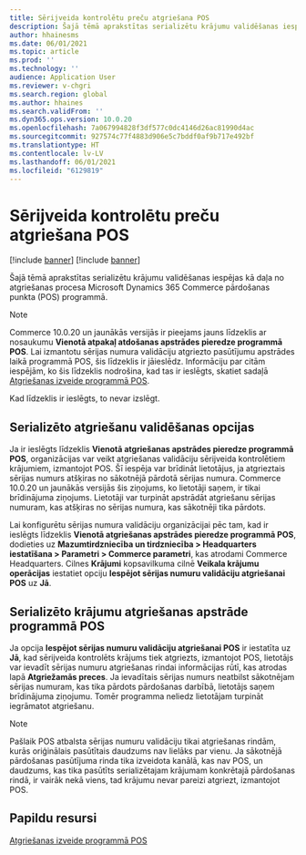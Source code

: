 ```yaml
---
title: Sērijveida kontrolētu preču atgriešana POS
description: Šajā tēmā aprakstītas serializētu krājumu validēšanas iespējas kā daļa no atgriešanas procesa Microsoft Dynamics 365 Commerce pārdošanas punkta (POS) programmā.
author: hhainesms
ms.date: 06/01/2021
ms.topic: article
ms.prod: ''
ms.technology: ''
audience: Application User
ms.reviewer: v-chgri
ms.search.region: global
ms.author: hhaines
ms.search.validFrom: ''
ms.dyn365.ops.version: 10.0.20
ms.openlocfilehash: 7a067994828f3df577c0dc4146d26ac81990d4ac
ms.sourcegitcommit: 927574c77f4883d906e5c7bddf0af9b717e492bf
ms.translationtype: HT
ms.contentlocale: lv-LV
ms.lasthandoff: 06/01/2021
ms.locfileid: "6129819"
---
```

# <a name="return-serial-numbercontrolled-products-in-pos"></a>Sērijveida kontrolētu preču atgriešana POS

[!include [banner](includes/banner.md)]
[!include [banner](includes/preview-banner.md)]

Šajā tēmā aprakstītas serializētu krājumu validēšanas iespējas kā daļa no atgriešanas procesa Microsoft Dynamics 365 Commerce pārdošanas punkta (POS) programmā.

> [!NOTE]
> Commerce 10.0.20 un jaunākās versijās ir pieejams jauns līdzeklis ar nosaukumu **Vienotā atpakaļ atdošanas apstrādes pieredze programmā POS**. Lai izmantotu sērijas numura validāciju atgriezto pasūtījumu apstrādes laikā programmā POS, šis līdzeklis ir jāieslēdz. Informāciju par citām iespējām, ko šis līdzeklis nodrošina, kad tas ir ieslēgts, skatiet sadaļā [Atgriešanas izveide programmā POS](POS-returns.md).
>
> Kad līdzeklis ir ieslēgts, to nevar izslēgt.

## <a name="options-for-validating-serialized-returns"></a>Serializēto atgriešanu validēšanas opcijas

Ja ir ieslēgts līdzeklis **Vienotā atgriešanas apstrādes pieredze programmā POS**, organizācijas var veikt atgriešanas validāciju sērijveida kontrolētiem krājumiem, izmantojot POS. Šī iespēja var brīdināt lietotājus, ja atgrieztais sērijas numurs atšķiras no sākotnējā pārdotā sērijas numura. Commerce 10.0.20 un jaunākās versijās šis ziņojums, ko lietotāji saņem, ir tikai brīdinājuma ziņojums. Lietotāji var turpināt apstrādāt atgriešanu sērijas numuram, kas atšķiras no sērijas numura, kas sākotnēji tika pārdots.

Lai konfigurētu sērijas numura validāciju organizācijai pēc tam, kad ir ieslēgts līdzeklis **Vienotā atgriešanas apstrādes pieredze programmā POS**, dodieties uz **Mazumtirdzniecība un tirdzniecība \> Headquarters iestatīšana \> Parametri \> Commerce parametri**, kas atrodami Commerce Headquarters. Cilnes **Krājumi** kopsavilkuma cilnē **Veikala krājumu operācijas** iestatiet opciju **Iespējot sērijas numuru validāciju atgriešanai POS** uz **Jā**.

## <a name="process-returns-for-serialized-items-in-pos"></a>Serializēto krājumu atgriešanas apstrāde programmā POS

Ja opcija **Iespējot sērijas numuru validāciju atgriešanai POS** ir iestatīta uz **Jā**, kad sērijveida kontrolēts krājums tiek atgriezts, izmantojot POS, lietotājs var ievadīt sērijas numuru atgriešanas rindai informācijas rūtī, kas atrodas lapā **Atgriežamās preces**. Ja ievadītais sērijas numurs neatbilst sākotnējam sērijas numuram, kas tika pārdots pārdošanas darbībā, lietotājs saņem brīdinājuma ziņojumu. Tomēr programma neliedz lietotājam turpināt iegrāmatot atgriešanu.

> [!NOTE]
> Pašlaik POS atbalsta sērijas numuru validāciju tikai atgriešanas rindām, kurās oriģinālais pasūtītais daudzums nav lielāks par vienu. Ja sākotnējā pārdošanas pasūtījuma rinda tika izveidota kanālā, kas nav POS, un daudzums, kas tika pasūtīts serializētajam krājumam konkrētajā pārdošanas rindā, ir vairāk nekā viens, tad krājumu nevar pareizi atgriezt, izmantojot POS.

## <a name="additional-resources"></a>Papildu resursi

[Atgriešanas izveide programmā POS](POS-returns.md)
